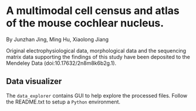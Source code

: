 # A multimodal cell census and atlas of the mouse cochlear nucleus.
By Junzhan Jing, Ming Hu, Xiaolong Jiang

Original electrophysiological data, morphological data and the sequencing matrix data supporting the findings of this study have been deposited to the Mendeley Data (doi:10.17632/2n8m8k6b2g.1). 

## Data visualizer
The `data_explorer` contains GUI to help explore the processed files. Follow the README.txt to setup a `Python` environment. 